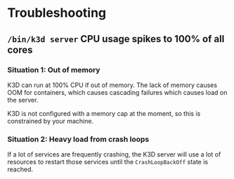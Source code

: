 # Troubleshooting

## `/bin/k3d server` CPU usage spikes to 100% of all cores

### Situation 1: Out of memory

K3D can run at 100% CPU if out of memory. The lack of memory causes OOM for containers, which causes cascading failures which causes load on the server.

K3D is not configured with a memory cap at the moment, so this is constrained by your machine.

### Situation 2: Heavy load from crash loops

If a lot of services are frequently crashing, the K3D server will use a lot of resources to restart those services until the `CrashLoopBackOff` state is reached.
